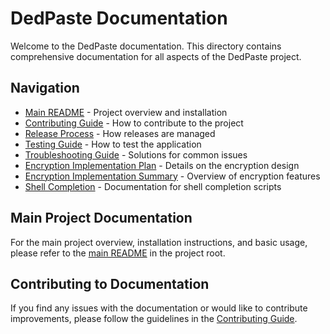 # DedPaste Documentation

Welcome to the DedPaste documentation. This directory contains comprehensive documentation for all aspects of the DedPaste project.

## Navigation

- [Main README](../README.md) - Project overview and installation
- [Contributing Guide](CONTRIBUTING.md) - How to contribute to the project
- [Release Process](RELEASE-PROCESS.md) - How releases are managed
- [Testing Guide](TESTING.md) - How to test the application
- [Troubleshooting Guide](troubleshooting.md) - Solutions for common issues
- [Encryption Implementation Plan](encryption-implementation-plan.md) - Details on the encryption design
- [Encryption Implementation Summary](encryption-implementation-summary.md) - Overview of encryption features
- [Shell Completion](completion/README.md) - Documentation for shell completion scripts

## Main Project Documentation

For the main project overview, installation instructions, and basic usage, please refer to the [main README](../README.md) in the project root.

## Contributing to Documentation

If you find any issues with the documentation or would like to contribute improvements, please follow the guidelines in the [Contributing Guide](CONTRIBUTING.md).